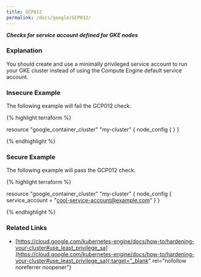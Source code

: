 ```yaml
---
title: GCP012
permalink: /docs/google/GCP012/
---
```


***Checks for service account defined for GKE nodes***

### Explanation


You should create and use a minimally privileged service account to run your GKE cluster instead of using the Compute Engine default service account.



### Insecure Example

The following example will fail the GCP012 check.

{% highlight terraform %}

resource "google_container_cluster" "my-cluster" {
  node_config {
  }
}

{% endhighlight %}



### Secure Example

The following example will pass the GCP012 check.

{% highlight terraform %}

resource "google_container_cluster" "my-cluster" {
  node_config {
    service_account = "cool-service-account@example.com"
  }
}

{% endhighlight %}


### Related Links


- [https://cloud.google.com/kubernetes-engine/docs/how-to/hardening-your-cluster#use_least_privilege_sa](https://cloud.google.com/kubernetes-engine/docs/how-to/hardening-your-cluster#use_least_privilege_sa){:target="_blank" rel="nofollow noreferrer noopener"}

